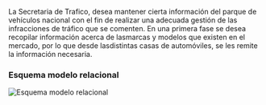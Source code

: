 La Secretaria de Trafico, desea mantener cierta información del parque de vehículos nacional con el fin de realizar una adecuada gestión de las infracciones de tráfico que se comenten.
En una primera fase se desea recopilar información acerca de lasmarcas y modelos que existen en el mercado, por lo que desde lasdistintas casas de automóviles, se les remite la información necesaria.

### Esquema modelo relacional
![Esquema modelo relacional](https://github.com/user-attachments/assets/a2151626-9063-4bbc-8446-aa3d129b80c7)

